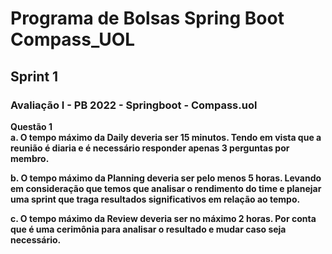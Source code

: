 <h1>Programa de Bolsas Spring Boot Compass_UOL</h1>

<h2>Sprint 1</h2>

<h3>Avaliação I - PB 2022 - Springboot - Compass.uol</h3>
<p><b>Questão 1</b><br><b>a.<b> O tempo máximo da Daily deveria ser 15 minutos. Tendo em vista que a reunião é diaria e é necessário responder apenas 3 perguntas por membro.</p>

<p><b>b.<b> O tempo máximo da Planning deveria ser pelo menos 5 horas. Levando em consideração que temos que analisar o rendimento do time e planejar uma sprint que traga resultados significativos em relação ao tempo.</p>

<p><b>c.<b> O tempo máximo da Review deveria ser no máximo 2 horas. Por conta que é uma cerimônia para analisar o resultado e mudar caso seja necessário.</p>